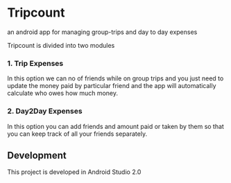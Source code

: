 # Tripcount
an android app for managing group-trips and day to day expenses

Tripcount is divided into two modules

### 1. Trip Expenses 
In this option we can no of friends while on group trips and you just need to update the money paid by particular friend and the app will automatically calculate who owes how much money.

### 2. Day2Day Expenses
In this option you can add friends and amount paid or taken by them so that you can keep track of all your friends separately.

## Development
This project is developed in Android Studio 2.0

